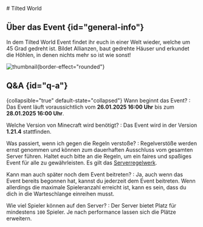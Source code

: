 <primary-label ref="event-running" />
<secondary-label ref="tilted-world-mc-version" />
<secondary-label ref="tilted-world-date" />
# Tilted World


## Über das Event {id="general-info"}

In dem Tilted World Event findet ihr euch in einer Welt wieder, welche um 45 Grad gedreht ist.
Bildet Allianzen, baut gedrehte Häuser und erkundet die Höhlen, in denen nichts mehr so ist wie sonst!

![thumbnail](tilted.world.png){border-effect="rounded"}

## Q&amp;A {id="q-a"}

{collapsible="true" default-state="collapsed"}
Wann beginnt das Event?
: Das Event läuft voraussichtlich vom **26.01.2025 16:00 Uhr** bis zum **28.01.2025 16:00 Uhr**.

Welche Version von Minecraft wird benötigt?
: Das Event wird in der Version **1.21.4** stattfinden.

Was passiert, wenn ich gegen die Regeln verstoße?
: Regelverstöße werden ernst genommen und können zum dauerhaften Ausschluss vom gesamten Server führen. Haltet euch
bitte an die Regeln, um ein faires und spaßiges Event für alle zu gewährleisten. Es gilt das [Serverregelwerk](rules.md).

Kann man auch später noch dem Event beitreten?
: Ja, auch wenn das Event bereits begonnen hat, kannst du jederzeit dem Event beitreten. Wenn allerdings die maximale
Spieleranzahl erreicht ist, kann es sein, dass du dich in die Warteschlange einreihen musst.

Wie viel Spieler können auf den Server?
: Der Server bietet Platz für mindestens `100` Spieler.
Je nach performance lassen sich die Plätze erweitern.